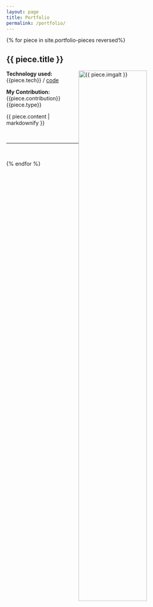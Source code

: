 ```yaml
---
layout: page
title: Portfolio
permalink: /portfolio/
---
```

{% for piece in site.portfolio-pieces reversed%}
  <h2>{{ piece.title }} </h2>
  <img src = "{{ piece.img }}" alt = "{{ piece.imgalt }}" class="img-responsive" style="height: 60%; float: right; margin-right: 10px;" />


  <p><b>Technology used: </b>{{piece.tech}} / <a href="{{ piece.code }}"> code</a></p>
  <p><b>My Contribution: </b>{{piece.contribution}} {{piece.type}}</p>
  <p>{{ piece.content | markdownify }}</p>
  <br/>
  <hr>
  <br/>
  
{% endfor %}
